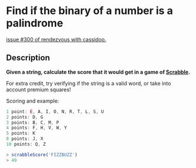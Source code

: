 # Find if the binary of a number is a palindrome

[issue #300 of rendezvous with cassidoo.](https://buttondown.email/cassidoo/archive/if-you-really-want-something-you-can-figure-out/)

## Description

**Given a string, calculate the score that it would get in a game of [Scrabble](https://en.wikipedia.org/wiki/Scrabble).**

For extra credit, try verifying if the string is a valid word, or take into account premium squares!

Scoring and example:

```ts
1 point: E, A, I, O, N, R, T, L, S, U
2 points: D, G
3 points: B, C, M, P
4 points: F, H, V, W, Y
5 points: K
8 points: J, X
10 points: Q, Z

> scrabbleScore('FIZZBUZZ')
> 49
```
